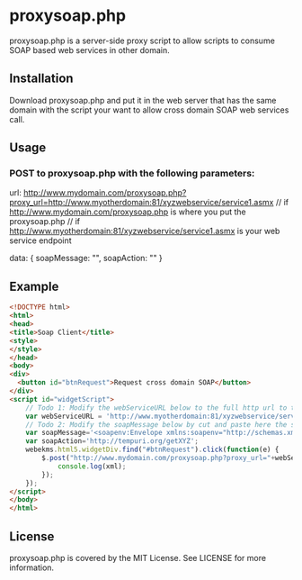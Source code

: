 # proxysoap.php

proxysoap.php is a server-side proxy script to allow scripts to consume SOAP based web services in other domain.

## Installation

Download proxysoap.php and put it in the web server that has the same domain with the script your want to allow cross domain SOAP web services call.

## Usage

### POST to proxysoap.php with the following parameters:

url: http://www.mydomain.com/proxysoap.php?proxy_url=http://www.myotherdomain:81/xyzwebservice/service1.asmx
// if http://www.mydomain.com/proxysoap.php is where you put the proxysoap.php
// if http://www.myotherdomain:81/xyzwebservice/service1.asmx is your web service endpoint

data: 
{
	soapMessage: "",
	soapAction: "" 
}

## Example

```html
<!DOCTYPE html>
<html>
<head>
<title>Soap Client</title>
<style>
</style>
</head>
<body>
<div>
  <button id="btnRequest">Request cross domain SOAP</button>	
</div>
<script id="widgetScript">
	// Todo 1: Modify the webServiceURL below to the full http url to the SOAP web service
    var webServiceURL = 'http://www.myotherdomain:81/xyzwebservice/service1.asmx';	
	// Todo 2: Modify the soapMessage below by cut and paste here the soap message from SOAP-UI
	var soapMessage='<soapenv:Envelope xmlns:soapenv="http://schemas.xmlsoap.org/soap/envelope/" xmlns:tem="http://tempuri.org/"> <soapenv:Header/> <soapenv:Body> <tem:getXYZ> <tem:kontinjenId>9793</tem:kontinjenId> </tem:getXYZ> </soapenv:Body> </soapenv:Envelope>';
	var soapAction='http://tempuri.org/getXYZ';
	webekms.html5.widgetDiv.find("#btnRequest").click(function(e) {
		$.post("http://www.mydomain.com/proxysoap.php?proxy_url="+webServiceURL, {"dataString":soapMessage, "soapAction":soapAction}, function(xml){
			console.log(xml);
		});
    });
</script>
</body>
</html>
```

## License

proxysoap.php is covered by the MIT License. See LICENSE for more information.